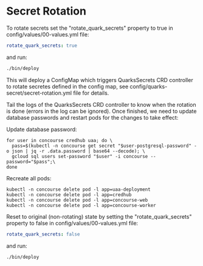 # Secret Rotation

To rotate secrets set the "rotate_quark_secrets" property to true in config/values/00-values.yml file:
```yaml
rotate_quark_secrets: true
```
and run:
```bash
./bin/deploy
```

This will deploy a ConfigMap which triggers QuarksSecrets CRD controller to rotate secretes defined in the config map, see config/quarks-secret/secret-rotation.yml file for details.

Tail the logs of the QuarksSecrets CRD controller to know when the rotation is done (errors in the log can be ignored).
Once finished, we need to update database passwords and restart pods for the changes to take effect:

Update database password:
```
for user in concourse credhub uaa; do \
  pass=$(kubectl -n concourse get secret "$user-postgresql-password" -o json | jq -r .data.password | base64 --decode); \
  gcloud sql users set-password "$user" -i concourse --password="$pass";\
done
```

Recreate all pods:
```
kubectl -n concourse delete pod -l app=uaa-deployment
kubectl -n concourse delete pod -l app=credhub
kubectl -n concourse delete pod -l app=concourse-web
kubectl -n concourse delete pod -l app=concourse-worker
```

Reset to original (non-rotating) state by setting the "rotate_quark_secrets" property to false in config/values/00-values.yml file:

```yaml
rotate_quark_secrets: false
```
and run:
```bash
./bin/deploy
```
